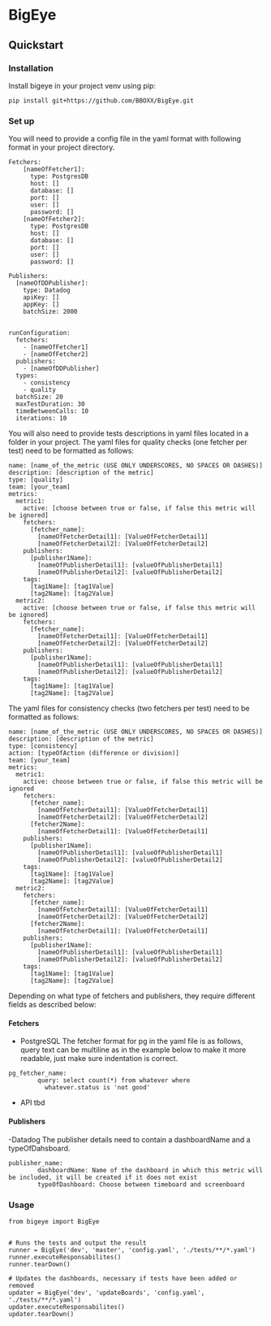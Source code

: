# BigEye

## Quickstart

### Installation
Install bigeye in your project venv using pip:
```
pip install git+https://github.com/BBOXX/BigEye.git
```

### Set up
You will need to provide a config file in the yaml format with following format in your project directory.
```
Fetchers:
    [nameOfFetcher1]:
      type: PostgresDB
      host: []
      database: []
      port: []
      user: []
      password: []
    [nameOfFetcher2]:
      type: PostgresDB
      host: []
      database: []
      port: []
      user: []
      password: []

Publishers:
  [nameOfDDPublisher]:
    type: Datadog
    apiKey: []
    appKey: []
    batchSize: 2000


runConfiguration:
  fetchers: 
    - [nameOfFetcher1]
    - [nameOfFetcher2]
  publishers:
    - [nameOfDDPublisher]
  types: 
    - consistency
    - quality
  batchSize: 20
  maxTestDuration: 30
  timeBetweenCalls: 10
  iterations: 10
```

You will also need to provide tests descriptions in yaml files located in a folder in your project.
The yaml files for quality checks (one fetcher per test) need to be formatted as follows:
```
name: [name_of_the_metric (USE ONLY UNDERSCORES, NO SPACES OR DASHES)]
description: [description of the metric]
type: [quality]
team: [your_team]
metrics:
  metric1:
    active: [choose between true or false, if false this metric will be ignored]
    fetchers:
      [fetcher_name]:
        [nameOfFetcherDetail1]: [ValueOfFetcherDetail1]
        [nameOfFetcherDetail2]: [ValueOfFetcherDetail2]
    publishers:
      [publisher1Name]:
        [nameOfPublisherDetail1]: [valueOfPublisherDetail1]
        [nameOfPublisherDetail2]: [valueOfPublisherDetail2]
    tags:
      [tag1Name]: [tag1Value]
      [tag2Name]: [tag2Value]
  metric2:
    active: [choose between true or false, if false this metric will be ignored]
    fetchers:
      [fetcher_name]:
        [nameOfFetcherDetail1]: [ValueOfFetcherDetail1]
        [nameOfFetcherDetail2]: [ValueOfFetcherDetail2]
    publishers:
      [publisher1Name]:
        [nameOfPublisherDetail1]: [valueOfPublisherDetail1]
        [nameOfPublisherDetail2]: [valueOfPublisherDetail2]
    tags:
      [tag1Name]: [tag1Value]
      [tag2Name]: [tag2Value]
```

The yaml files for consistency checks (two fetchers per test) need to be formatted as follows:
```
name: [name_of_the_metric (USE ONLY UNDERSCORES, NO SPACES OR DASHES)]
description: [description of the metric]
type: [consistency]
action: [typeOfAction (difference or division)]
team: [your_team]
metrics:
  metric1:
    active: choose between true or false, if false this metric will be ignored
    fetchers:
      [fetcher_name]:
        [nameOfFetcherDetail1]: [ValueOfFetcherDetail1]
        [nameOfFetcherDetail2]: [ValueOfFetcherDetail2]
      [fetcher2Name]:
        [nameOfFetcherDetail1]: [ValueOfFetcherDetail1]
    publishers:
      [publisher1Name]:
        [nameOfPublisherDetail1]: [valueOfPublisherDetail1]
        [nameOfPublisherDetail2]: [valueOfPublisherDetail2]
    tags:
      [tag1Name]: [tag1Value]
      [tag2Name]: [tag2Value]
  metric2:
    fetchers:
      [fetcher_name]:
        [nameOfFetcherDetail1]: [ValueOfFetcherDetail1]
        [nameOfFetcherDetail2]: [ValueOfFetcherDetail2]
      [fetcher2Name]:
        [nameOfFetcherDetail1]: [ValueOfFetcherDetail1]
    publishers:
      [publisher1Name]:
        [nameOfPublisherDetail1]: [valueOfPublisherDetail1]
        [nameOfPublisherDetail2]: [valueOfPublisherDetail2]
    tags:
      [tag1Name]: [tag1Value]
      [tag2Name]: [tag2Value]
```


Depending on what type of fetchers and publishers, they require different fields as described below:

#### Fetchers
- PostgreSQL
The fetcher format for pg in the yaml file is as follows, query text can be multiline as in the example below to make it more readable, just make sure indentation is correct.
```
pg_fetcher_name:
        query: select count(*) from whatever where
          whatever.status is 'not good'
```
- API
tbd
#### Publishers
-Datadog
The publisher details need to contain a dashboardName and a typeOfDahsboard.
```
publisher_name:
        dashboardName: Name of the dashboard in which this metric will be included, it will be created if it does not exist
        typeOfDashboard: Choose between timeboard and screenboard
```

### Usage

```
from bigeye import BigEye


# Runs the tests and output the result
runner = BigEye('dev', 'master', 'config.yaml', './tests/**/*.yaml')
runner.executeResponsabilites()
runner.tearDown()

# Updates the dashboards, necessary if tests have been added or removed
updater = BigEye('dev', 'updateBoards', 'config.yaml', './tests/**/*.yaml')
updater.executeResponsabilites()
updater.tearDown()
```


